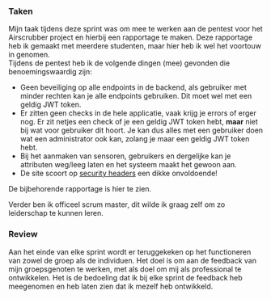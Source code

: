 ### Taken
Mijn taak tijdens deze sprint was om mee te werken aan de pentest voor het Airscrubber project en hierbij een rapportage te maken. Deze rapportage 
heb ik gemaakt met meerdere studenten, maar hier heb ik wel het voortouw in genomen.
<br /> Tijdens de pentest heb ik de volgende dingen (mee) gevonden die benoemingswaardig zijn:
- Geen beveiliging op alle endpoints in de backend, als gebruiker met minder rechten kan je alle endpoints gebruiken. Dit moet wel met een geldig JWT token.
- Er zitten geen checks in de hele applicatie, vaak krijg je errors of erger nog. Er zit netjes een check of je een geldig JWT token hebt, **maar** niet bij wat voor
gebruiker dit hoort. Je kan dus alles met een gebruiker doen wat een administrator ook kan, zolang je maar een geldig JWT token hebt.
- Bij het aanmaken van sensoren, gebruikers en dergelijke kan je attributen weg/leeg laten en het systeem maakt het gewoon aan.
- De site scoort op [security headers](https://securityheaders.com/) een dikke onvoldoende!

De bijbehorende rapportage is <a class="downloadlink" onClick="passwd('./files/Airscrubber-Report.docx','Rapportage Airscrubber')">hier</a> te zien.

Verder ben ik officeel scrum master, dit wilde ik graag zelf om zo leiderschap te kunnen leren. <br />

### Review
Aan het einde van elke sprint wordt er teruggekeken op het functioneren van zowel de groep als de individuen. Het doel is om aan de feedback van mijn groepsgenoten te werken, 
met als doel om mij als professional te ontwikkelen. Het is de bedoeling dat ik bij elke sprint de feedback heb meegenomen en heb laten zien dat ik mezelf heb ontwikkeld.


